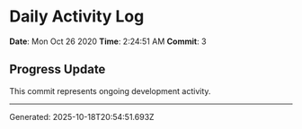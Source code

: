 # Daily Activity Log

**Date**: Mon Oct 26 2020
**Time**: 2:24:51 AM
**Commit**: 3

## Progress Update

This commit represents ongoing development activity.

---
Generated: 2025-10-18T20:54:51.693Z
